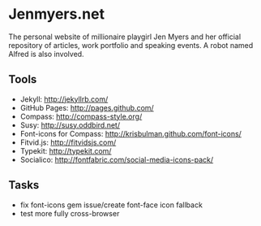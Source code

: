 # Jenmyers.net

The personal website of millionaire playgirl Jen Myers and her official repository of articles, work portfolio and speaking events. A robot named Alfred is also involved.

## Tools

- Jekyll: http://jekyllrb.com/
- GitHub Pages: http://pages.github.com/
- Compass: http://compass-style.org/
- Susy: http://susy.oddbird.net/
- Font-icons for Compass: http://krisbulman.github.com/font-icons/
- Fitvid.js: http://fitvidsjs.com/
- Typekit: http://typekit.com/
- Socialico: http://fontfabric.com/social-media-icons-pack/

## Tasks

- fix font-icons gem issue/create font-face icon fallback
- test more fully cross-browser
